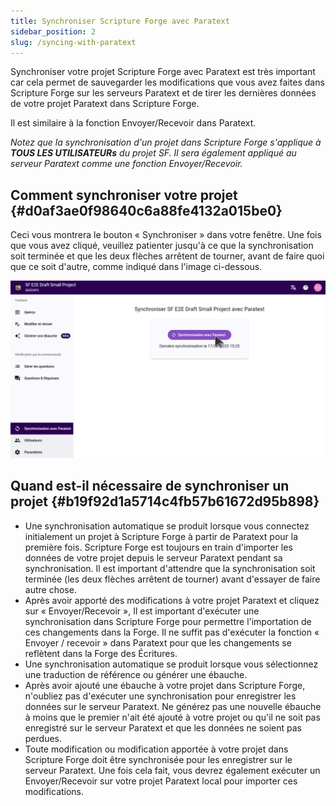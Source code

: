 ```yaml
---
title: Synchroniser Scripture Forge avec Paratext
sidebar_position: 2
slug: /syncing-with-paratext
---
```


Synchroniser votre projet Scripture Forge avec Paratext est très important car cela permet de sauvegarder les modifications que vous avez faites dans Scripture Forge sur les serveurs Paratext et de tirer les dernières données de votre projet Paratext dans Scripture Forge.

Il est similaire à la fonction Envoyer/Recevoir dans Paratext.

_Notez que la synchronisation d'un projet dans Scripture Forge s'applique à **TOUS LES UTILISATEURs** du projet SF. Il sera également appliqué au serveur Paratext comme une fonction Envoyer/Recevoir._

## **Comment synchroniser votre projet** {#d0af3ae0f98640c6a88fe4132a015be0}

Ceci vous montrera le bouton « Synchroniser » dans votre fenêtre. Une fois que vous avez cliqué, veuillez patienter jusqu'à ce que la synchronisation soit terminée et que les deux flèches arrêtent de tourner, avant de faire quoi que ce soit d'autre, comme indiqué dans l'image ci-dessous.

![](./sync.png)

## **Quand est-il nécessaire de synchroniser un projet** {#b19f92d1a5714c4fb57b61672d95b898}

- Une synchronisation automatique se produit lorsque vous connectez initialement un projet à Scripture Forge à partir de Paratext pour la première fois. Scripture Forge est toujours en train d'importer les données de votre projet depuis le serveur Paratext pendant sa synchronisation. Il est important d'attendre que la synchronisation soit terminée (les deux flèches arrêtent de tourner) avant d'essayer de faire autre chose.
- Après avoir apporté des modifications à votre projet Paratext et cliquez sur « Envoyer/Recevoir », Il est important d'exécuter une synchronisation dans Scripture Forge pour permettre l'importation de ces changements dans la Forge. Il ne suffit pas d'exécuter la fonction « Envoyer / recevoir » dans Paratext pour que les changements se reflètent dans la Forge des Écritures.
- Une synchronisation automatique se produit lorsque vous sélectionnez une traduction de référence ou générer une ébauche.
- Après avoir ajouté une ébauche à votre projet dans Scripture Forge, n'oubliez pas d'exécuter une synchronisation pour enregistrer les données sur le serveur Paratext. Ne générez pas une nouvelle ébauche à moins que le premier n'ait été ajouté à votre projet ou qu'il ne soit pas enregistré sur le serveur Paratext et que les données ne soient pas perdues.
- Toute modification ou modification apportée à votre projet dans Scripture Forge doit être synchronisée pour les enregistrer sur le serveur Paratext. Une fois cela fait, vous devrez également exécuter un Envoyer/Recevoir sur votre projet Paratext local pour importer ces modifications.
